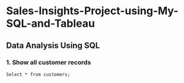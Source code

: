 # Sales-Insights-Project-using-My-SQL-and-Tableau

## Data Analysis Using SQL
### 1. Show all customer records
`Select * from customers;`
